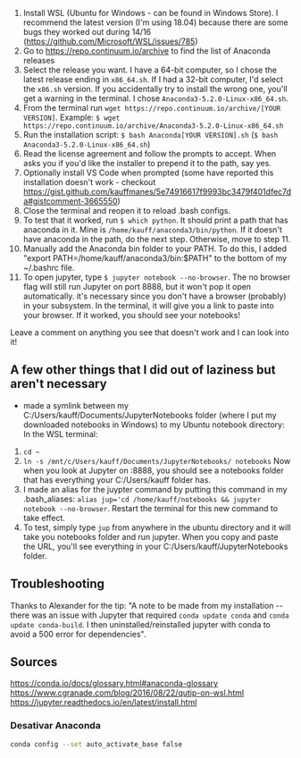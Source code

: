
1. Install WSL (Ubuntu for Windows - can be found in Windows Store). I recommend the latest version (I'm using 18.04) because there are some bugs they worked out during 14/16 (https://github.com/Microsoft/WSL/issues/785)
2. Go to https://repo.continuum.io/archive to find the list of Anaconda releases
3. Select the release you want. I have a 64-bit computer, so I chose the latest release ending in `x86_64.sh`. If I had a 32-bit computer, I'd select the `x86.sh` version. If you accidentally try to install the wrong one, you'll get a warning in the terminal. I chose `Anaconda3-5.2.0-Linux-x86_64.sh`.
4. From the terminal run `wget https://repo.continuum.io/archive/[YOUR VERSION]`. Example: `$ wget https://repo.continuum.io/archive/Anaconda3-5.2.0-Linux-x86_64.sh`
5. Run the installation script: `$ bash Anaconda[YOUR VERSION].sh` (`$ bash Anaconda3-5.2.0-Linux-x86_64.sh`)
6. Read the license agreement and follow the prompts to accept. When asks you if you'd like the installer to prepend it to the path, say yes.
7. Optionally install VS Code when prompted (some have reported this installation doesn't work - checkout https://gist.github.com/kauffmanes/5e74916617f9993bc3479f401dfec7da#gistcomment-3665550)
8. Close the terminal and reopen it to reload .bash configs.
9. To test that it worked, run `$ which python`. It should print a path that has anaconda in it. Mine is `/home/kauff/anaconda3/bin/python`. If it doesn't have anaconda in the path, do the next step. Otherwise, move to step 11.
10. Manually add the Anaconda bin folder to your PATH. To do this, I added "export PATH=/home/kauff/anaconda3/bin:$PATH" to the bottom of my ~/.bashrc file. 
11. To open jupyter, type `$ jupyter notebook --no-browser`. The no browser flag will still run Jupyter on port 8888, but it won't pop it open automatically. it's necessary since you don't have a browser (probably) in your subsystem. In the terminal, it will give you a link to paste into your browser. If it worked, you should see your notebooks!

Leave a comment on anything you see that doesn't work and I can look into it!


## A few other things that I did out of laziness but aren't necessary
- made a symlink between my C:/Users/kauff/Documents/JupyterNotebooks folder (where I put my downloaded notebooks in Windows) to my Ubuntu notebook directory:
In the WSL terminal:
1. `cd ~`
2. `ln -s /mnt/c/Users/kauff/Documents/JupyterNotebooks/ notebooks` Now when you look at Jupyter on :8888, you should see a notebooks folder that has everything your C:/Users/kauff folder has.
3. I made an alias for the juypter command by putting this command in my .bash_aliases: `alias jup='cd /home/kauff/notebooks && jupyter notebook --no-browser`. Restart the terminal for this new command to take effect.
4. To test, simply type `jup` from anywhere in the ubuntu directory and it will take you notebooks folder and run jupyter. When you copy and paste the URL, you'll see everything in your C:/Users/kauff/JupyterNotebooks folder.

## Troubleshooting
Thanks to Alexander for the tip:
"A note to be made from my installation -- there was an issue with Jupyter that required `conda update conda` and `conda update conda-build`. I then uninstalled/reinstalled jupyter with conda to avoid a 500 error for dependencies".

## Sources
https://conda.io/docs/glossary.html#anaconda-glossary
https://www.cgranade.com/blog/2016/08/22/qutip-on-wsl.html
https://jupyter.readthedocs.io/en/latest/install.html

### Desativar Anaconda

```bash
conda config --set auto_activate_base false
```
